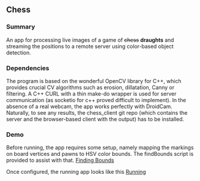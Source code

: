 ## Chess


### Summary
An app for processing live images of a game of ~~chess~~ **draughts** and streaming the positions to a remote server using color-based object detection.


### Dependencies
The program is based on the wonderful OpenCV library for C++, which provides crucial CV algorithms such as erosion, dillatation, Canny or filtering.
A C++ CURL with a thin make-do wrapper is used for server communication (as socketio for c++ proved difficult to implement).
In the absence of a real webcam, the app works perfectly with DroidCam.
Naturally, to see any results, the chess_client git repo (which contains the server and the browser-based client with the output) has to be installed.

### Demo
Before running, the app requires some setup, namely mapping the markings on board vertices and pawns to HSV color bounds. The findBounds script is provided to assist with that.
[Finding Bounds](https://github.com/Nopony/chess/demo/setup.png)

Once configured, the running app looks like this
[Running](https://github.com/Nopony/chess/demo/operation.png)







